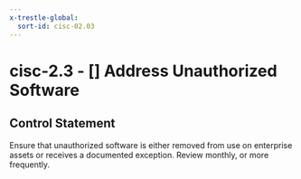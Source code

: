 ```yaml
---
x-trestle-global:
  sort-id: cisc-02.03
---
```


# cisc-2.3 - \[\] Address Unauthorized Software

## Control Statement

Ensure that unauthorized software is either removed from use on enterprise assets or receives a documented exception. Review monthly, or more frequently.
